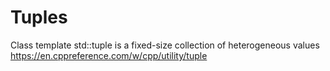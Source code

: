 # Tuples

Class template std::tuple is a fixed-size collection of heterogeneous values
https://en.cppreference.com/w/cpp/utility/tuple

